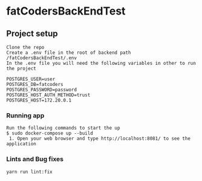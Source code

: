 # fatCodersBackEndTest
## Project setup
``` 
Clone the repo
Create a .env file in the root of backend path /fatCodersBackEndTest/.env 
In the .env file you will need the following variables in other to run the project

POSTGRES_USER=user
POSTGRES_DB=fatcoders
POSTGRES_PASSWORD=password
POSTGRES_HOST_AUTH_METHOD=trust
POSTGRES_HOST=172.20.0.1
```
### Running app
```
Run the following commands to start the up
$ sudo docker-compose up --build 
 1. Open your web browser and type http://localhost:8081/ to see the application
```
### Lints and Bug fixes 
```
yarn run lint:fix
```
